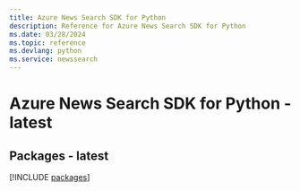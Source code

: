 ```yaml
---
title: Azure News Search SDK for Python
description: Reference for Azure News Search SDK for Python
ms.date: 03/28/2024
ms.topic: reference
ms.devlang: python
ms.service: newssearch
---
```

# Azure News Search SDK for Python - latest
## Packages - latest
[!INCLUDE [packages](news-search-index.md)]
